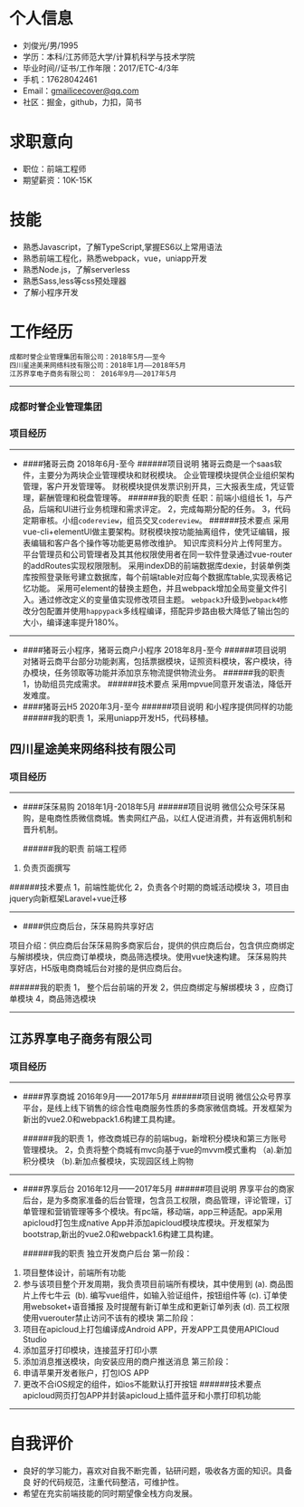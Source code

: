 # 个人信息

- 刘俊光/男/1995
- 学历：本科/江苏师范大学/计算机科学与技术学院
- 毕业时间//证书/工作年限：2017/ETC-4/3年
- 手机：17628042461
- Email：gmailicecover@qq.com
- 社区：掘金，github，力扣，简书

# 求职意向
- 职位：前端工程师
- 期望薪资：10K-15K
# 技能
- 熟悉Javascript，了解TypeScript,掌握ES6以上常用语法
- 熟悉前端工程化，熟悉webpack，vue，uniapp开发
- 熟悉Node.js，了解serverless
- 熟悉Sass,less等css预处理器
- 了解小程序开发

# 工作经历

``` bash
成都时誉企业管理集团有限公司：2018年5月——至今
四川星途美来网络科技有限公司：2018年1月——2018年5月
江苏界享电子商务有限公司： 2016年9月——2017年5月
```
 --- 
  
### 成都时誉企业管理集团

### 项目经历
---
- ####猪哥云商
2018年6月-至今
 ######项目说明
猪哥云商是一个saas软件，主要分为两块企业管理模块和财税模块。
企业管理模块提供企业组织架构管理，客户开发管理等。
财税模块提供发票识别开具，三大报表生成，凭证管理，薪酬管理和税盘管理等。
  ######我的职责
任职：前端小组组长
1，与产品，后端和UI进行业务梳理和需求评定。
2，完成每期分配的任务。
3，代码定期审核。小组`codereview`，组员交叉`codereview`。
 ######技术要点
采用vue-cli+elementUI做主要架构。财税模块按功能抽离组件，使凭证编辑，报表编辑和客户各个操作等功能更易修改维护。
知识库资料分片上传阿里方。
平台管理员和公司管理者及其其他权限使用者在同一软件登录通过vue-router的addRoutes实现权限限制。
采用indexDB的前端数据库dexie，封装单例类库按照登录账号建立数据库，每个前端table对应每个数据库table,实现表格记忆功能。
采用可element的替换主题色，并且webpack增加全局变量文件引入。通过修改定义的变量值实现修改项目主题。
`webpack3`升级到`webpack4`修改分包配置并使用`happypack`多线程编译，搭配异步路由极大降低了输出包的大小，编译速率提升180%。
---
- ####猪哥云小程序，猪哥云商户小程序
2018年8月-至今
 ######项目说明
对猪哥云商平台部分功能剥离，包括票据模块，证照资料模块，客户模块，待办模块，任务领取等功能并添加京东物流提供物流业务。
  ######我的职责
1，协助组员完成需求。
 ######技术要点
采用mpvue同意开发语法，降低开发难度。
- ####猪哥云H5
2020年3月-至今
 ######项目说明
和小程序提供同样的功能
  ######我的职责
1，采用uniapp开发H5，代码移植。

## 四川星途美来网络科技有限公司
### 项目经历
---
- ####莯莯易购
 2018年1月-2018年5月
######项目说明
微信公众号莯莯易购，是电商性质微信商城。售卖网红产品，以红人促进消费，并有返佣机制和晋升机制。

  ######我的职责
前端工程师
1. 负责页面撰写

 ######技术要点
1，前端性能优化
2，负责各个时期的商城活动模块
3，项目由jquery向新框架Laravel+vue迁移

---
- ####供应商后台，莯莯易购共享好店

项目介绍：供应商后台莯莯易购多商家后台，提供的供应商后台，包含供应商绑定与解绑模块，供应商订单模块，商品筛选模块。使用vue快速构建。
莯莯易购共享好店，H5版电商商城后台对接的是供应商后台。

  ######我的职责
1， 整个后台前端的开发
2，供应商绑定与解绑模块
3 ，应商订单模块
4，商品筛选模块

---
 
## 江苏界享电子商务有限公司

### 项目经历
---
- ####界享商城
2016年9月——2017年5月
######项目说明
微信公众号界享平台，是线上线下销售的综合性电商服务性质的多商家微信商城。开发框架为新出的vue2.0和webpack1.6构建工具构建。

  ######我的职责
1，修改商城已存的前端bug，新增积分模块和第三方账号管理模块。
2，负责将整个商城有mvc向基于vue的mvvm模式重构
（a).新加积分模块
（b).新加点餐模块，实现园区线上购物

---
- ####界享后台
2016年12月——2017年5月
######项目说明
界享平台的商家后台，是为多商家准备的后台管理，包含员工权限，商品管理，评论管理，订单管理和营销管理等多个模块。有pc端，移动端，app三种适配。app采用apicloud打包生成native App并添加apicloud模块库模块。开发框架为bootstrap,新出的vue2.0和webpack1.6构建工具构建。

  ######我的职责
独立开发商户后台
第一阶段：
1. 项目整体设计，前端所有功能
2. 参与该项目整个开发周期，我负责项目前端所有模块，其中使用到
  (a). 商品图片上传七牛云
  (b). 编写vue组件，如输入验证组件，按钮组件等
  (c). 订单使用websoket+语音播报 及时提醒有新订单生成和更新订单列表
  (d). 员工权限使用vuerouter禁止访问不该有的模块
第二阶段：
1. 项目在apicloud上打包编译成Android APP，开发APP工具使用APICloud Studio
2. 添加蓝牙打印模块，连接蓝牙打印小票
3. 添加消息推送模块，向安装应用的商户推送消息
第三阶段：
1. 申请苹果开发者账户，打包IOS APP
2. 更改不合iOS规定的组件，如ios不能默认打开按钮
 ######技术要点
apicloud网页打包APP并封装apicloud上插件蓝牙和小票打印机功能

---

# 自我评价
- 良好的学习能力，喜欢对自我不断完善，钻研问题，吸收各方面的知识。具备良 好的代码规范，注重代码整洁，可维护性。
- 希望在充实前端技能的同时期望像全栈方向发展。

